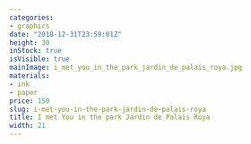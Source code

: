 ```yaml
---
categories:
- graphics
date: "2018-12-31T23:59:01Z"
height: 30
inStock: true
isVisible: true
mainImage: i_met_you_in_the_park_jardin_de_palais_roya.jpg
materials:
- ink
- paper
price: 150
slug: i-met-you-in-the-park-jardin-de-palais-roya
title: I met You in the park Jardin de Palais Roya
width: 21
---
```


